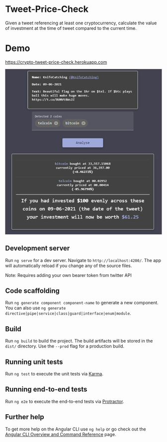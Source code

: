 # Tweet-Price-Check

Given a tweet referencing at least one cryptocurrency, calculate the value of investment at the time of tweet compared to the current time.

# Demo

https://crypto-tweet-price-check.herokuapp.com

![Tweet Price Check][demo]

## Development server

Run `ng serve` for a dev server. Navigate to `http://localhost:4200/`. The app will automatically reload if you change any of the source files.

Note: Requires adding your own bearer token from twitter API

## Code scaffolding

Run `ng generate component component-name` to generate a new component. You can also use `ng generate directive|pipe|service|class|guard|interface|enum|module`.

## Build

Run `ng build` to build the project. The build artifacts will be stored in the `dist/` directory. Use the `--prod` flag for a production build.

## Running unit tests

Run `ng test` to execute the unit tests via [Karma](https://karma-runner.github.io).

## Running end-to-end tests

Run `ng e2e` to execute the end-to-end tests via [Protractor](http://www.protractortest.org/).

## Further help

To get more help on the Angular CLI use `ng help` or go check out the [Angular CLI Overview and Command Reference](https://angular.io/cli) page.

[demo]: src/assets/demo.png